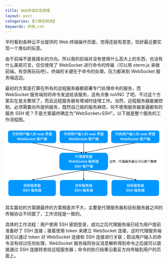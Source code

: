 ```yaml
---
title: Web终端实现原理
layout: post
categories: [计算机网络]
keywords: 终端,ssh
---
```


平时看到各种云平台提供的 Web 终端操作页面，觉得还挺有意思，恰好最近要实现一个类似的玩意。

由于前端不是我擅长的方向，所以我的前端并没有使用什么高大上的东西，也没有什么美观可言，仅仅使用了 WebSocket 进行命令的传输（可以用 xterm.js 来做前端，有空再玩玩吧）。终端的关键在于命令的处理，压力都来到 WebSocket 服务端这边。

最初的方案是打算在所有的远程服务器都部署专门处理命令的服务，而 WebSocket 服务端则将命令发送给该服务，这有点像 noVNC 了吧，不过这个方案实在是太繁琐了，而且远程服务器有增减时徒增工作。当然，远程服务器能被控制，必须需要向外提供服务，既然自己做的服务麻烦，何不使用服务器普遍都有的服务 SSH 呢？于是方案最终确定为"WebSocket+SSH"。以下就是整个服务的工作流程图。

![arch](/assets/images/2021/0701/WX20210701-114904.png)

其实最初的方案跟最终的方案相差并不大，主要是代理服务器和目标服务器之间的传输协议不同罢了，工作流程是一致的。

具体的工作流程：用户使用 SSH 密钥登录，成功之后代理服务端已经为用户提前准备好了 SSH 连接；接着使用 token 来建立 WebSocket 连接，这时代理服务端就可以通过 token 对 WebSocket 连接和 SSH 连接进行关联；假设用户输入的命令没有经过任何处理，WebSocket 服务端将协议消息解析得到命令之后就可以直接通过 SSH 连接转发给远程服务器；命令的执行结果沿着反方向传输到用户的页面上。